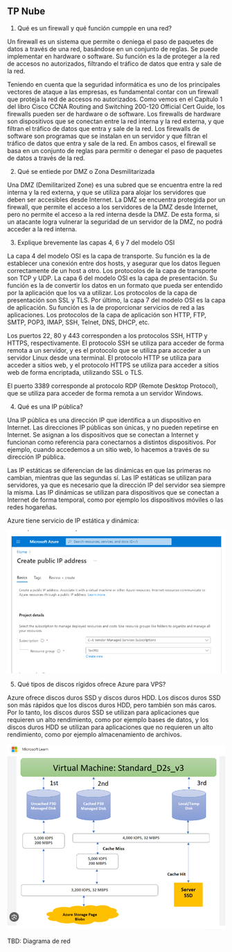## TP Nube

1. Qué es un firewall y qué función cumpple en una red?

Un firewall es un sistema que permite o deniega el paso de paquetes de datos a través de una red, basándose en un conjunto de reglas. Se puede implementar en hardware o software. Su función es la de proteger a la red de accesos no autorizados, filtrando el tráfico de datos que entra y sale de la red.

Teniendo en cuenta que la seguridad informática es uno de los principales vectores de ataque a las empresas, es fundamental contar con un firewall que proteja la red de accesos no autorizados. Como vemos en el Capítulo 1 del libro Cisco CCNA Routing and Switching 200-120 Official Cert Guide, los firewalls pueden ser de hardware o de software. Los firewalls de hardware son dispositivos que se conectan entre la red interna y la red externa, y que filtran el tráfico de datos que entra y sale de la red. Los firewalls de software son programas que se instalan en un servidor y que filtran el tráfico de datos que entra y sale de la red. En ambos casos, el firewall se basa en un conjunto de reglas para permitir o denegar el paso de paquetes de datos a través de la red.

2. Qué se entiede por DMZ o Zona Desmilitarizada

Una DMZ (Demilitarized Zone) es una subred que se encuentra entre la red interna y la red externa, y que se utiliza para alojar los servidores que deben ser accesibles desde Internet. La DMZ se encuentra protegida por un firewall, que permite el acceso a los servidores de la DMZ desde Internet, pero no permite el acceso a la red interna desde la DMZ. De esta forma, si un atacante logra vulnerar la seguridad de un servidor de la DMZ, no podrá acceder a la red interna.

3. Explique brevemente las capas 4, 6 y 7 del modelo OSI

La capa 4 del modelo OSI es la capa de transporte. Su función es la de establecer una conexión entre dos hosts, y asegurar que los datos lleguen correctamente de un host a otro. Los protocolos de la capa de transporte son TCP y UDP.
La capa 6 del modelo OSI es la capa de presentación. Su función es la de convertir los datos en un formato que pueda ser entendido por la aplicación que los va a utilizar. Los protocolos de la capa de presentación son SSL y TLS.
Por último, la capa 7 del modelo OSI es la capa de aplicación. Su función es la de proporcionar servicios de red a las aplicaciones. Los protocolos de la capa de aplicación son HTTP, FTP, SMTP, POP3, IMAP, SSH, Telnet, DNS, DHCP, etc.

Los puertos 22, 80 y 443 corresponden a los protocolos SSH, HTTP y HTTPS, respectivamente. El protocolo SSH se utiliza para acceder de forma remota a un servidor, y es el protocolo que se utiliza para acceder a un servidor Linux desde una terminal. El protocolo HTTP se utiliza para acceder a sitios web, y el protocolo HTTPS se utiliza para acceder a sitios web de forma encriptada, utilizando SSL o TLS.

El puerto 3389 corresponde al protocolo RDP (Remote Desktop Protocol), que se utiliza para acceder de forma remota a un servidor Windows.

4. Qué es una IP pública?

Una IP pública es una dirección IP que identifica a un dispositivo en Internet. Las direcciones IP públicas son únicas, y no pueden repetirse en Internet. Se asignan a los dispositivos que se conectan a Internet y funcionan como referencia para conectarnos a distintos dispositivos. Por ejemplo, cuando accedemos a un sitio web, lo hacemos a través de su dirección IP pública.

Las IP estáticas se diferencian de las dinámicas en que las primeras no cambian, mientras que las segundas sí. Las IP estáticas se utilizan para servidores, ya que es necesario que la dirección IP del servidor sea siempre la misma. Las IP dinámicas se utilizan para dispositivos que se conectan a Internet de forma temporal, como por ejemplo los dispositivos móviles o las redes hogareñas.

Azure tiene servicio de IP estática y dinámica:

![](./tp1-assets/azure-ip.png)

5. Qué tipos de discos rígidos ofrece Azure para VPS?

Azure ofrece discos duros SSD y discos duros HDD. Los discos duros SSD son más rápidos que los discos duros HDD, pero también son más caros. Por lo tanto, los discos duros SSD se utilizan para aplicaciones que requieren un alto rendimiento, como por ejemplo bases de datos, y los discos duros HDD se utilizan para aplicaciones que no requieren un alto rendimiento, como por ejemplo almacenamiento de archivos.

![](./tp1-assets/azure-discos.png)

TBD: Diagrama de red
